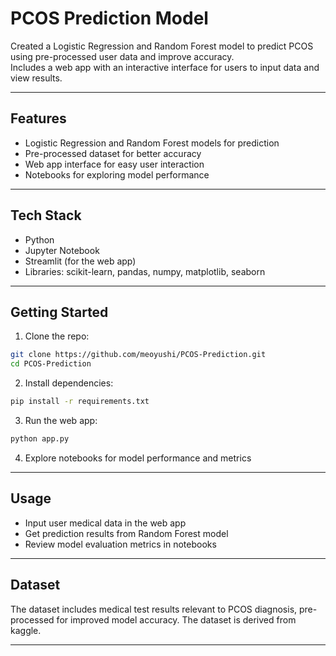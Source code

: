 # PCOS Prediction Model

Created a Logistic Regression and Random Forest model to predict PCOS using pre-processed user data and improve accuracy.  
Includes a web app with an interactive interface for users to input data and view results.

---

## Features

- Logistic Regression and Random Forest models for prediction
- Pre-processed dataset for better accuracy
- Web app interface for easy user interaction
- Notebooks for exploring model performance

---

## Tech Stack

- Python
- Jupyter Notebook
- Streamlit (for the web app)
- Libraries: scikit-learn, pandas, numpy, matplotlib, seaborn

---

## Getting Started

1. Clone the repo:
```bash
git clone https://github.com/meoyushi/PCOS-Prediction.git
cd PCOS-Prediction
```

2. Install dependencies:
```bash
pip install -r requirements.txt
```

3. Run the web app:
```bash
python app.py
```

4. Explore notebooks for model performance and metrics

---

## Usage

- Input user medical data in the web app
- Get prediction results from Random Forest model
- Review model evaluation metrics in notebooks

---

## Dataset

The dataset includes medical test results relevant to PCOS diagnosis, pre-processed for improved model accuracy.
The dataset is derived from kaggle.

---
